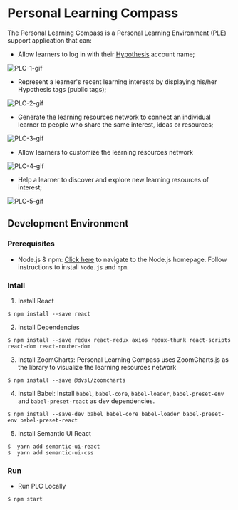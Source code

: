 Personal Learning Compass
===========================
The Personal Learning Compass is a Personal Learning Environment (PLE) support application that can:
* Allow learners to log in with their [Hypothesis](https://web.hypothes.is/) account name;

![PLC-1-gif](https://user-images.githubusercontent.com/35544378/57734231-10f96680-7667-11e9-82aa-cc9ef8265538.gif)

* Represent a learner's recent learning interests by displaying his/her Hypothesis tags (public tags);

![PLC-2-gif](https://user-images.githubusercontent.com/35544378/57734280-2cfd0800-7667-11e9-9913-430919063bbf.gif)

* Generate the learning resources network to connect an individual learner to people who share the same interest, ideas or resources;

![PLC-3-gif](https://user-images.githubusercontent.com/35544378/57734302-39816080-7667-11e9-95b3-ca2a8297c934.gif)

* Allow learners to customize the learning resources network 

![PLC-4-gif](https://user-images.githubusercontent.com/35544378/57734338-4dc55d80-7667-11e9-80b7-176a4223a24c.gif)

* Help a learner to discover and explore new learning resources of interest;

![PLC-5-gif](https://user-images.githubusercontent.com/35544378/57734376-5d44a680-7667-11e9-8318-c8baf1b8054b.gif)


Development Environment
-------------------------
### Prerequisites ###
* Node.js & npm: [Click here](https://nodejs.org/en/) to navigate to the Node.js homepage. Follow instructions to install `Node.js` and `npm`.
### Intall ###
1. Install React
```
$ npm install --save react
```
2. Install Dependencies
```
$ npm install --save redux react-redux axios redux-thunk react-scripts react-dom react-router-dom 
```
3. Install ZoomCharts: Personal Learning Compass uses ZoomCharts.js as the library to visualize the learning resources network
```
$ npm install --save @dvsl/zoomcharts
```
4. Install Babel: Install `babel`, `babel-core`, `babel-loader`, `babel-preset-env` and `babel-preset-react` as dev dependencies.
```
$ npm install --save-dev babel babel-core babel-loader babel-preset-env babel-preset-react 
```
5. Install Semantic UI React
```
$  yarn add semantic-ui-react
$  yarn add semantic-ui-css
```
### Run ###

* Run PLC Locally
```
$ npm start
```

